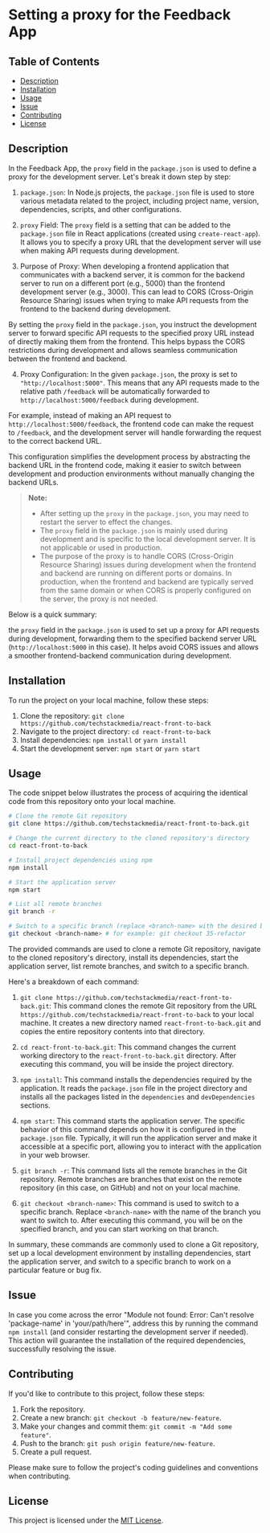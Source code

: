 # Setting a proxy for the Feedback App

## Table of Contents

- [Description](#description)
- [Installation](#installation)
- [Usage](#usage)
- [Issue](#issue)
- [Contributing](#contributing)
- [License](#license)

## Description

In the Feedback App, the `proxy` field in the `package.json` is used to define a proxy for the development server. Let's break it down step by step:

1. `package.json`:
   In Node.js projects, the `package.json` file is used to store various metadata related to the project, including project name, version, dependencies, scripts, and other configurations.

2. `proxy` Field:
   The `proxy` field is a setting that can be added to the `package.json` file in React applications (created using `create-react-app`). It allows you to specify a proxy URL that the development server will use when making API requests during development.

3. Purpose of Proxy:
   When developing a frontend application that communicates with a backend server, it is common for the backend server to run on a different port (e.g., 5000) than the frontend development server (e.g., 3000). This can lead to CORS (Cross-Origin Resource Sharing) issues when trying to make API requests from the frontend to the backend during development.

By setting the `proxy` field in the `package.json`, you instruct the development server to forward specific API requests to the specified proxy URL instead of directly making them from the frontend. This helps bypass the CORS restrictions during development and allows seamless communication between the frontend and backend.

4. Proxy Configuration:
   In the given `package.json`, the proxy is set to `"http://localhost:5000"`. This means that any API requests made to the relative path `/feedback` will be automatically forwarded to `http://localhost:5000/feedback` during development.

For example, instead of making an API request to `http://localhost:5000/feedback`, the frontend code can make the request to `/feedback`, and the development server will handle forwarding the request to the correct backend URL.

This configuration simplifies the development process by abstracting the backend URL in the frontend code, making it easier to switch between development and production environments without manually changing the backend URLs.

> **Note:**
>
> - After setting up the `proxy` in the `package.json`, you may need to restart the server to effect the changes.
> - The `proxy` field in the `package.json` is mainly used during development and is specific to the local development server. It is not applicable or used in production.
> - The purpose of the proxy is to handle CORS (Cross-Origin Resource Sharing) issues during development when the frontend and backend are running on different ports or domains. In production, when the frontend and backend are typically served from the same domain or when CORS is properly configured on the server, the proxy is not needed.

Below is a quick summary:

the `proxy` field in the `package.json` is used to set up a proxy for API requests during development, forwarding them to the specified backend server URL (`http://localhost:5000` in this case). It helps avoid CORS issues and allows a smoother frontend-backend communication during development.

## Installation

To run the project on your local machine, follow these steps:

1. Clone the repository: `git clone https://github.com/techstackmedia/react-front-to-back`
2. Navigate to the project directory: `cd react-front-to-back`
3. Install dependencies: `npm install` or `yarn install`
4. Start the development server: `npm start` or `yarn start`

## Usage

The code snippet below illustrates the process of acquiring the identical code from this repository onto your local machine.

```bash
# Clone the remote Git repository
git clone https://github.com/techstackmedia/react-front-to-back.git

# Change the current directory to the cloned repository's directory
cd react-front-to-back

# Install project dependencies using npm
npm install

# Start the application server
npm start

# List all remote branches
git branch -r

# Switch to a specific branch (replace <branch-name> with the desired branch name)
git checkout <branch-name> # for example: git checkout 35-refactor
```

The provided commands are used to clone a remote Git repository, navigate to the cloned repository's directory, install its dependencies, start the application server, list remote branches, and switch to a specific branch.

Here's a breakdown of each command:

1. `git clone https://github.com/techstackmedia/react-front-to-back.git`: This command clones the remote Git repository from the URL `https://github.com/techstackmedia/react-front-to-back` to your local machine. It creates a new directory named `react-front-to-back.git` and copies the entire repository contents into that directory.

2. `cd react-front-to-back.git`: This command changes the current working directory to the `react-front-to-back.git` directory. After executing this command, you will be inside the project directory.

3. `npm install`: This command installs the dependencies required by the application. It reads the `package.json` file in the project directory and installs all the packages listed in the `dependencies` and `devDependencies` sections.

4. `npm start`: This command starts the application server. The specific behavior of this command depends on how it is configured in the `package.json` file. Typically, it will run the application server and make it accessible at a specific port, allowing you to interact with the application in your web browser.

5. `git branch -r`: This command lists all the remote branches in the Git repository. Remote branches are branches that exist on the remote repository (in this case, on GitHub) and not on your local machine.

6. `git checkout <branch-name>`: This command is used to switch to a specific branch. Replace `<branch-name>` with the name of the branch you want to switch to. After executing this command, you will be on the specified branch, and you can start working on that branch.

In summary, these commands are commonly used to clone a Git repository, set up a local development environment by installing dependencies, start the application server, and switch to a specific branch to work on a particular feature or bug fix.

## Issue

In case you come across the error "Module not found: Error: Can't resolve 'package-name' in 'your/path/here'", address this by running the command `npm install` (and consider restarting the development server if needed). This action will guarantee the installation of the required dependencies, successfully resolving the issue.

## Contributing

If you'd like to contribute to this project, follow these steps:

1. Fork the repository.
2. Create a new branch: `git checkout -b feature/new-feature`.
3. Make your changes and commit them: `git commit -m "Add some feature"`.
4. Push to the branch: `git push origin feature/new-feature`.
5. Create a pull request.

Please make sure to follow the project's coding guidelines and conventions when contributing.

## License

This project is licensed under the [MIT License](https://opensource.org/licenses/MIT).
